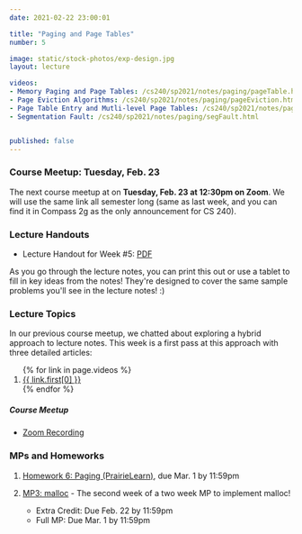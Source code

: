 ```yaml
---
date: 2021-02-22 23:00:01

title: "Paging and Page Tables"
number: 5

image: static/stock-photos/exp-design.jpg
layout: lecture

videos:
- Memory Paging and Page Tables: /cs240/sp2021/notes/paging/pageTable.html
- Page Eviction Algorithms: /cs240/sp2021/notes/paging/pageEviction.html
- Page Table Entry and Mutli-level Page Tables: /cs240/sp2021/notes/paging/pageTableEntry.html
- Segmentation Fault: /cs240/sp2021/notes/paging/segFault.html


published: false
---
```


### Course Meetup: Tuesday, Feb. 23

The next course meetup at on **Tuesday, Feb. 23 at 12:30pm on Zoom**.  We will use the same link all semester long (same as last week, and you can find it in Compass 2g as the only announcement for CS 240).


### Lecture Handouts

- Lecture Handout for Week #5: [PDF](/cs240/sp2021/static/lectures/cs240_wk5_lectureHandout.pdf)
  
As you go through the lecture notes, you can print this out or use a tablet to fill in key ideas from the notes!  They're designed to cover the same sample problems you'll see in the lecture notes! :)


### Lecture Topics

In our previous course meetup, we chatted about exploring a hybrid approach to lecture notes.  This week is a first pass at this approach with three detailed articles:

<ol>
  {% for link in page.videos %}
  <li>
      <a href="{{ link.first[1] }}">{{ link.first[0] }}</a>
  </li>
  {% endfor %}
</ol>



##### Course Meetup

- [Zoom Recording](https://mediaspace.illinois.edu/media/t/1_k8dg9p7n)


### MPs and Homeworks

1. [Homework 6: Paging (PrairieLearn)](/cs240/sp2021/homeworks/hw6/), due Mar. 1 by 11:59pm

2. [MP3: malloc](/cs240/sp2021/mp/mp3/) - The second week of a two week MP to implement malloc!
    - Extra Credit: Due Feb. 22 by 11:59pm
    - Full MP: Due Mar. 1 by 11:59pm

